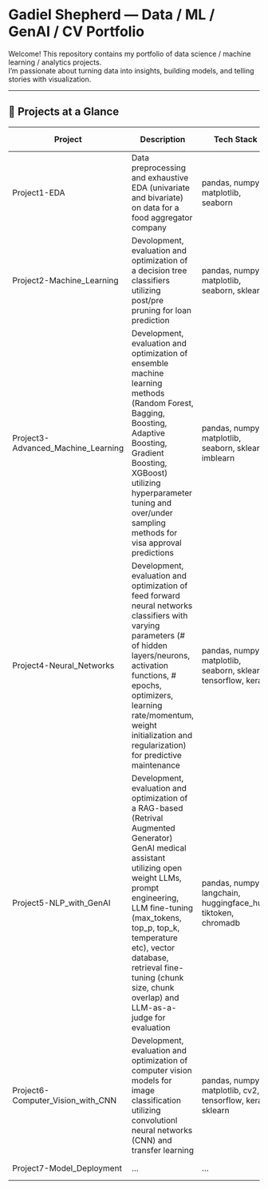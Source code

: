 # Gadiel Shepherd — Data / ML / GenAI / CV Portfolio

Welcome! This repository contains my portfolio of data science / machine learning / analytics projects.  
I’m passionate about turning data into insights, building models, and telling stories with visualization.

---

## 🧰 Projects at a Glance

| Project | Description | Tech Stack | View Report |
|--------|-------------|------------|--------------|
| Project1-EDA | Data preprocessing and exhaustive EDA (univariate and bivariate) on data for a food aggregator company | pandas, numpy, matplotlib, seaborn | [HTML-view](./docs/projects/project1.html) |
| Project2-Machine_Learning | Devolopment, evaluation and optimization of a decision tree classifiers utilizing post/pre pruning for loan prediction | pandas, numpy, matplotlib, seaborn, sklearn | [HTML-view](./docs/projects/project2.html) |
| Project3-Advanced_Machine_Learning | Development, evaluation and optimization of ensemble machine learning methods (Random Forest, Bagging, Boosting, Adaptive Boosting, Gradient Boosting, XGBoost) utilizing hyperparameter tuning and over/under sampling methods for visa approval predictions| pandas, numpy, matplotlib, seaborn, sklearn, imblearn | [HTML-view](./docs/projects/project3.html) |
| Project4-Neural_Networks | Development, evaluation and optimization of feed forward neural networks classifiers with varying parameters (# of hidden layers/neurons, activation functions, # epochs, optimizers, learning rate/momentum, weight initialization and regularization) for predictive maintenance | pandas, numpy, matplotlib, seaborn, sklearn, tensorflow, keras | [HTML-view](./docs/projects/project4.html) |
| Project5-NLP_with_GenAI | Development, evaluation and optimization of a RAG-based (Retrival Augmented Generator) GenAI medical assistant utilizing open weight LLMs, prompt engineering, LLM fine-tuning (max_tokens, top_p, top_k, temperature etc), vector database, retrieval fine-tuning (chunk size, chunk overlap) and LLM-as-a-judge for evaluation | pandas, numpy, langchain, huggingface_hub, tiktoken, chromadb | [HTML-view](./docs/projects/project5.html) |
| Project6-Computer_Vision_with_CNN | Development, evaluation and optimization of computer vision models for image classification utilizing convolutionl neural networks (CNN) and transfer learning | pandas, numpy, matplotlib, cv2, tensorflow, keras, sklearn | [HTML-view](./docs/projects/project6.html) |
| Project7-Model_Deployment | … | … | [HTML-view](./docs/projects/project7.html) |


